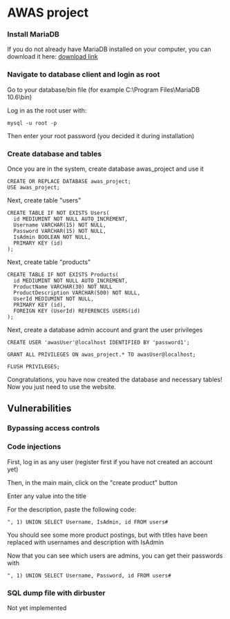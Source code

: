 # AWAS project

### Install MariaDB

If you do not already have MariaDB installed on your computer, you can download it here: [download link](https://mariadb.org/download/?t=mariadb&p=mariadb&r=10.6.7&os=windows&cpu=x86_64&pkg=msi&m=xtom_tal)

### Navigate to database client and login as root

Go to your database/bin file (for example C:\Program Files\MariaDB 10.6\bin)

Log in as the root user with:
```
mysql -u root -p
```
  
Then enter your root password (you decided it during installation)

### Create database and tables

Once you are in the system, create database awas_project and use it
```
CREATE OR REPLACE DATABASE awas_project;
USE awas_project;
```

Next, create table "users"
```
CREATE TABLE IF NOT EXISTS Users(
  id MEDIUMINT NOT NULL AUTO_INCREMENT,
  Username VARCHAR(15) NOT NULL,
  Password VARCHAR(15) NOT NULL,
  IsAdmin BOOLEAN NOT NULL,
  PRIMARY KEY (id)
);
```

Next, create table "products"
```
CREATE TABLE IF NOT EXISTS Products(
  id MEDIUMINT NOT NULL AUTO_INCREMENT,
  ProductName VARCHAR(30) NOT NULL
  ProductDescription VARCHAR(500) NOT NULL,
  UserId MEDIUMINT NOT NULL,
  PRIMARY KEY (id),
  FOREIGN KEY (UserId) REFERENCES USERS(id)
);
```

Next, create a database admin account and grant the user privileges
```
CREATE USER 'awasUser'@localhost IDENTIFIED BY 'password1';
  
GRANT ALL PRIVILEGES ON awas_project.* TO awasUser@localhost;
  
FLUSH PRIVILEGES;
```

Congratulations, you have now created the database and necessary tables! Now you just need to use the website.


## Vulnerabilities

### Bypassing access controls


### Code injections
First, log in as any user (register first if you have not created an account yet)

Then, in the main main, click on the "create product" button

Enter any value into the title

For the description, paste the following code:

```
", 1) UNION SELECT Username, IsAdmin, id FROM users#
```

You should see some more product postings, but with titles have been replaced with usernames and description with IsAdmin

Now that you can see which users are admins, you can get their passwords with

```
", 1) UNION SELECT Username, Password, id FROM users#
```

### SQL dump file with dirbuster

Not yet implemented

